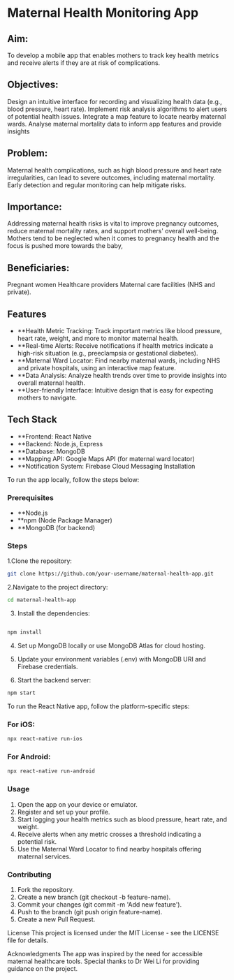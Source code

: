 # Maternal Health Monitoring App 

## Aim: 
To develop a mobile app that enables mothers to track key health metrics and receive alerts if they are at risk of complications.
## Objectives:
Design an intuitive interface for recording and visualizing health data (e.g., blood pressure, heart rate).
Implement risk analysis algorithms to alert users of potential health issues.
Integrate a map feature to locate nearby maternal wards.
Analyse maternal mortality data to inform app features and provide insights

## Problem: 
Maternal health complications, such as high blood pressure and heart rate irregularities, can lead to severe outcomes, including maternal mortality. 
Early detection and regular monitoring can help mitigate risks.

## Importance: 
Addressing maternal health risks is vital to improve pregnancy outcomes, reduce maternal mortality rates, and support mothers' overall well-being. 
Mothers tend to be neglected when it comes to pregnancy health and the focus is pushed more towards the baby, 

## Beneficiaries: 
Pregnant women
Healthcare providers
Maternal care facilities (NHS and private).

## Features
- **Health Metric Tracking: Track important metrics like blood pressure, heart rate, weight, and more to monitor maternal health.
- **Real-time Alerts: Receive notifications if health metrics indicate a high-risk situation (e.g., preeclampsia or gestational diabetes).
- **Maternal Ward Locator: Find nearby maternal wards, including NHS and private hospitals, using an interactive map feature.
- **Data Analysis: Analyze health trends over time to provide insights into overall maternal health.
- **User-friendly Interface: Intuitive design that is easy for expecting mothers to navigate.

## Tech Stack
- **Frontend: React Native
- **Backend: Node.js, Express
- **Database: MongoDB
- **Mapping API: Google Maps API (for maternal ward locator)
- **Notification System: Firebase Cloud Messaging
Installation

To run the app locally, follow the steps below:

### Prerequisites
- **Node.js
- **npm (Node Package Manager)
- **MongoDB (for backend)

### Steps
1.Clone the repository:
```bash
git clone https://github.com/your-username/maternal-health-app.git 
```

2.Navigate to the project directory:

```bash
cd maternal-health-app
```
3. Install the dependencies:

```bash

npm install
```
4. Set up MongoDB locally or use MongoDB Atlas for cloud hosting.

5. Update your environment variables (.env) with MongoDB URI and Firebase credentials.

6. Start the backend server:

```bash
npm start
```

To run the React Native app, follow the platform-specific steps:

### For iOS:

```bash
npx react-native run-ios
```

### For Android:

``` bash
npx react-native run-android
```

### Usage
1. Open the app on your device or emulator.
2. Register and set up your profile.
3. Start logging your health metrics such as blood pressure, heart rate, and weight.
4. Receive alerts when any metric crosses a threshold indicating a potential risk.
5. Use the Maternal Ward Locator to find nearby hospitals offering maternal services.

### Contributing
1. Fork the repository.
2. Create a new branch (git checkout -b feature-name).
3. Commit your changes (git commit -m 'Add new feature').
4. Push to the branch (git push origin feature-name).
5. Create a new Pull Request.

License
This project is licensed under the MIT License - see the LICENSE file for details.

Acknowledgments
The app was inspired by the need for accessible maternal healthcare tools.
Special thanks to Dr Wei Li for providing guidance on the project.
